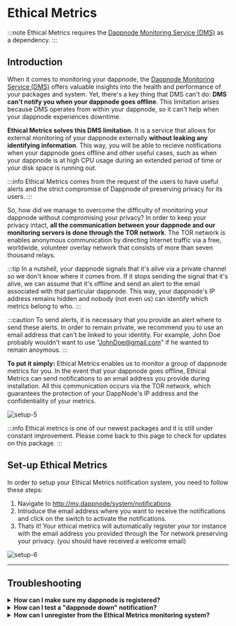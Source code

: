 # Ethical Metrics

:::note
Ethical Metrics requires the [Dappnode Monitoring Service (DMS)](../packages/dms.md) as a dependency.
:::

## Introduction

When it comes to monitoring your dappnode, the [Dappnode Monitoring Service (DMS)](../packages/dms.md) offers valuable insights into the health and performance of your packages and system. Yet, there's a key thing that DMS can't do: **DMS can't notify you when your dappnode goes offline**. This limitation arises because DMS operates from within your dappnode, so it can't help when your dappnode experiences downtime.

**Ethical Metrics solves this DMS limitation.** It is a service that allows for external monitoring of your dappnode externally **without leaking any identifying information**. This way, you will be able to recieve notifications when your dappnode goes offline and other useful cases, such as when your dappnode is at high CPU usage during an extended period of time or your disk space is running out.

:::info
Ethical Metrics comes from the request of the users to have useful alerts and the strict compromise of Dappnode of preserving privacy for its users.
:::

So, how did we manage to overcome the difficulty of monitoring your dappnode without compromising your privacy? In order to keep your privacy intact, **all the communication between your dappnode and our monitoring servers is done through the TOR network**. The TOR network is enables anonymous communication by directing Internet traffic via a free, worldwide, volunteer overlay network that consists of more than seven thousand relays.

:::tip
In a nutshell, your dappnode signals that it's alive via a private channel so we don't know where it comes from. If it stops sending the signal that it's alive, we can assume that it's offline and send an alert to the email associated with that particular dappnode. This way, your dappnode's IP address remains hidden and nobody (not even us) can identify which metrics belong to who.
:::

:::caution
To send alerts, it is necessary that you provide an alert where to send these alerts. In order to remain private, we recommend you to use an email address that can't be linked to your identity. For example, John Doe probably wouldn't want to use "JohnDoe@gmail.com" if he wanted to remain anoymous.
:::

**To put it simply:** Ethical Metrics enables us to monitor a group of dappnode metrics for you. In the event that your dappnode goes offline, Ethical Metrics can send notifications to an email address you provide during installation. All this communication occurs via the TOR network, which guarantees the protection of your DappNode's IP address and the confidentiality of your metrics.

![setup-5](/img/ethical-metrics.png)

:::info
Ethical metrics is one of our newest packages and it is still under constant improvement. Please come back to this page to check for updates on this package.
:::

## Set-up Ethical Metrics

In order to setup your Ethical Metrics notification system, you need to follow these steps:

1. Navigate to http://my.dappnode/system/notifications
2. Introduce the email address where you want to receive the notifications and click on the switch to activate the notifications.
3. Thats it! Your ethical metrics will automatically register your tor instance with the email address you provided through the Tor network preserving your privacy. (you should have received a welcome email)

![setup-6](/img/ethical-metrics-setup.png)

<hr />

## Troubleshooting

<details>
  <summary><strong>How can I make sure my dappnode is registered?</strong></summary>
  
  Upon registering, an email will be sent to your configured email address. If you don't receive this email, please check your spam folder.
</details>

<details>
  <summary><strong>How can I test a "dappnode down" notification?</strong></summary>
  
  There are various ways to test a "dappnode down" notification. The easiest way is to stop your dappnode, but you can also test it by stopping the "prometheus" service of your Ethical Metrics package. After an hour, you should receive a "dappnode down" notification in your email.
</details>

<details>
    <summary><strong>How can I unregister from the Ethical Metrics monitoring system?</strong></summary>
    
    <p><strong>1. Using the Dappnode Interface:</strong> For an active Dappnode, simply navigate to <a href="http://my.dappnode/system/notifications">System > Notifications</a> and toggle off <b>Ethical Metrics</b>. This will stop all notifications and halt metric collection from your Dappnode. As long as Ethical Metrics notifications are enabled in the Dappnode UI, your device remains registered in our monitoring system.</p>
  
    <p><strong>2. For Inactive Dappnodes:</strong> If your Dappnode is no longer accessible, locate the <b>unregister link</b> in the welcome email you received upon registration. Keep in mind that using this method won't employ our IP hiding measures, but you can enhance security using tools like a VPN. Please keep in mind that if your DAppNode is still up and running with Ethical Metrics notifications turned on, it'll register again by itself.</p>
    
    <p><strong>3. Manual Unregistration:</strong> Lost the welcome email? You can also unregister by inputting the following URL into your browser: <code>https://ethical-metrics.dappnode.io/unregister-from-email/?instance=<i>YOUR_INSTANCE</i>.onion%3A9090</code>. Make sure to replace <i>YOUR_INSTANCE</i> with the unique identifier for your Dappnode, excluding ".onion:9090", which is already included in the provided URL.</p>

</details>
